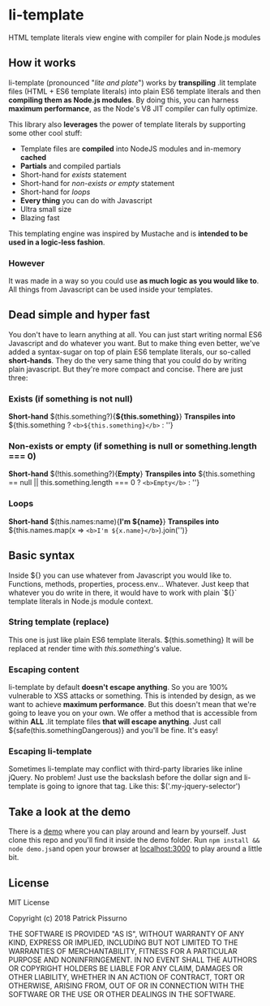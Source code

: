 # li-template
HTML template literals view engine with compiler for plain Node.js modules

## How it works
li-template (pronounced "_lite and plate_") works by **transpiling** .lit template files (HTML + ES6 template literals) into plain ES6 template literals and then **compiling them as Node.js modules**. By doing this, you can harness **maximum performance**, as the Node's V8 JIT compiler can fully optimize.

This library also **leverages** the power of template literals by supporting some other cool stuff:
- Template files are **compiled** into NodeJS modules and in-memory **cached**
- **Partials** and compiled partials
- Short-hand for _exists_ statement
- Short-hand for _non-exists or empty_ statement
- Short-hand for _loops_
- **Every thing** you can do with Javascript
- Ultra small size
- Blazing fast

This templating engine was inspired by Mustache and is **intended to be used in a logic-less fashion**.

### However

It was made in a way so you could use **as much logic as you would like to**. All things from Javascript can be used inside your templates.

## Dead simple and hyper fast
You don't have to learn anything at all. You can just start writing normal ES6 Javascript and do whatever you want. But to make thing even better, we've added a syntax-sugar on top of plain ES6 template literals, our so-called **short-hands**. They do the very same thing that you could do by writing plain javascript. But they're more compact and concise. There are just three:

### Exists (if something is not null)
**Short-hand**
$(this.something?){<b>${this.something}</b>}
**Transpiles into**
${this.something ? `<b>${this.something}</b>` : ''}

### Non-exists or empty (if something is null or something.length === 0)
**Short-hand**
$(!this.something?){<b>Empty</b>}
**Transpiles into**
${this.something == null || this.something.length === 0 ? `<b>Empty</b>` : ''}

### Loops
**Short-hand**
$(this.names:name){<b>I'm ${name}</b>}
**Transpiles into**
${this.names.map(x => `<b>I'm ${x.name}</b>`).join('')}

## Basic syntax
Inside ${} you can use whatever from Javascript you would like to. Functions, methods, properties, process.env... Whatever. Just keep that whatever you do write in there, it would have to work with plain `${}` template literals in Node.js module context.

### String template (replace)
This one is just like plain ES6 template literals.
${this.something}
It will be replaced at render time with _this.something_'s value.

### Escaping content
li-template by default **doesn't escape anything**. So you are 100% vulnerable to XSS attacks or something. This is intended by design, as we want to achieve **maximum performance**. But this doesn't mean that we're going to leave you on your own. We offer a method that is accessible from within **ALL** .lit template files **that will escape anything**. Just call ${safe(this.somethingDangerous)} and you'll be fine. It's easy!

### Escaping li-template
Sometimes li-template may conflict with third-party libraries like inline jQuery. No problem! Just use the backslash before the dollar sign and li-template is going to ignore that tag. Like this: \$('.my-jquery-selector')

## Take a look at the demo
There is a [demo]() where you can play around and learn by yourself. Just clone this repo and you'll find it inside the demo folder. Run ```npm install && node demo.js```and open your browser at [localhost:3000](http://localhost:3000) to play around a little bit.

## License
MIT License

Copyright (c) 2018 Patrick Pissurno

THE SOFTWARE IS PROVIDED "AS IS", WITHOUT WARRANTY OF ANY KIND, EXPRESS OR
IMPLIED, INCLUDING BUT NOT LIMITED TO THE WARRANTIES OF MERCHANTABILITY,
FITNESS FOR A PARTICULAR PURPOSE AND NONINFRINGEMENT. IN NO EVENT SHALL THE
AUTHORS OR COPYRIGHT HOLDERS BE LIABLE FOR ANY CLAIM, DAMAGES OR OTHER
LIABILITY, WHETHER IN AN ACTION OF CONTRACT, TORT OR OTHERWISE, ARISING FROM,
OUT OF OR IN CONNECTION WITH THE SOFTWARE OR THE USE OR OTHER DEALINGS IN THE
SOFTWARE.